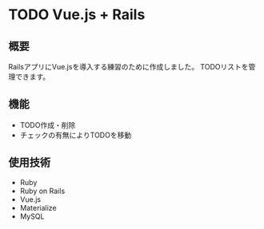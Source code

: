 TODO Vue.js + Rails
====
## 概要
RailsアプリにVue.jsを導入する練習のために作成しました。
TODOリストを管理できます。

## 機能
- TODO作成・削除
- チェックの有無によりTODOを移動

## 使用技術
- Ruby
- Ruby on Rails
- Vue.js
- Materialize
- MySQL